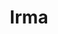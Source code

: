 ---
title: Irma
crosslinks:
- autotldr
- livven
- Ice_Poseidon
- weather
- UpliftingNews
- florida
- news
---